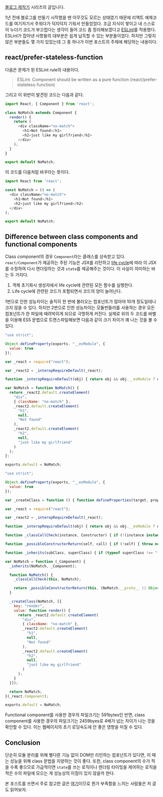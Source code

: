 [블로그 제작기](http://enhanced.kr/postviewer/7) 시리즈의 글입니다. 

1년 전에 블로그를 만들기 시작했을 땐 아무것도 모르는 상태였기 때문에 리액트 예제코드를 여기저기서 주워다가 덕지덕지 기워서 만들었었다. 조금 지식이 쌓이고 내 스스로 이 누더기 코드가 부끄럽다는 생각이 들어 코드 좀 정리해보겠다고 [ESLint](https://enhanced.kr/postviewer/2804)를 적용했다. ESLint가 잡아낸 사항들의 대부분은 쉽게 납득할 수 있는 부분들이었다. 하지만 그렇지 않은 부분들도 몇 가지 있었는데 그 중 하나가 이번 포스트의 주제에 해당하는 내용이다. 



## react/prefer-stateless-function

다음은 문제가 된 ESLint rule의 내용이다.

> ESLint: Component should be written as a pure function (react/prefer-stateless-function)

그리고 이 위반이 발견된 코드는 다음과 같다.

```javascript
import React, { Component } from 'react';

class NoMatch extends Component {
  render() {
    return (
      <div className="no-match">
        <h1>Not found</h1>
        <h2>just like my girlfriend</h2>
      </div>
    );
  }
}

export default NoMatch;
```

이 코드를 다음처럼 바꾸라는 뜻이다.

```javascript
import React from 'react';

const NoMatch = () => (
  <div className="no-match">
    <h1>Not found</h1>
    <h2>just like my girlfriend</h2>
  </div>
);

export default NoMatch;
```



## Difference between class components and functional components

Class component의 경우 `Component`라는 클래스를 상속받고 있다. `react/Component`가 제공하는 주된 기능은 JSX를 리턴하고 [life cycle](https://enhanced.kr/postviewer/328)에 따라 이 JSX를 수정하여 다시 렌더링하는 것과 `state`를 제공해주는 것이다. 이 사실이 의미하는 바는 두 가지다.

1. 객체 초기화시 생성자에서 life cycle에 관련된 모든 함수를 실행한다.
2. Life cycle에 관련된 코드가 포함되면서 코드의 양이 늘어난다.

1번으로 인한 성능차이는 솔직히 한 번에 불러오는 컴포넌트가 많아야 10개 정도일테니 크지 않을 수 있다. 하지만 2번으로 인한 성능차이는 모듈번들러를 사용하는 경우 모든 컴포넌트가 한 파일에 때려박히게 되므로 극명하게 커진다. 실제로 위의 두 코드를 바벨을 이용해 ES5 문법으로 트랜스파일해보면 다음과 같이 크기 차이가 꽤 나는 것을 볼 수 있다.

```javascript
"use strict";

Object.defineProperty(exports, "__esModule", {
  value: true
});

var _react = require("react");

var _react2 = _interopRequireDefault(_react);

function _interopRequireDefault(obj) { return obj && obj.__esModule ? obj : { default: obj }; }

var NoMatch = function NoMatch() {
  return _react2.default.createElement(
    "div",
    { className: "no-match" },
    _react2.default.createElement(
      "h1",
      null,
      "Not found"
    ),
    _react2.default.createElement(
      "h2",
      null,
      "just like my girlfriend"
    )
  );
};

exports.default = NoMatch;
```

```javascript
"use strict";

Object.defineProperty(exports, "__esModule", {
  value: true
});

var _createClass = function () { function defineProperties(target, props) { for (var i = 0; i < props.length; i++) { var descriptor = props[i]; descriptor.enumerable = descriptor.enumerable || false; descriptor.configurable = true; if ("value" in descriptor) descriptor.writable = true; Object.defineProperty(target, descriptor.key, descriptor); } } return function (Constructor, protoProps, staticProps) { if (protoProps) defineProperties(Constructor.prototype, protoProps); if (staticProps) defineProperties(Constructor, staticProps); return Constructor; }; }();

var _react = require("react");

var _react2 = _interopRequireDefault(_react);

function _interopRequireDefault(obj) { return obj && obj.__esModule ? obj : { default: obj }; }

function _classCallCheck(instance, Constructor) { if (!(instance instanceof Constructor)) { throw new TypeError("Cannot call a class as a function"); } }

function _possibleConstructorReturn(self, call) { if (!self) { throw new ReferenceError("this hasn't been initialised - super() hasn't been called"); } return call && (typeof call === "object" || typeof call === "function") ? call : self; }

function _inherits(subClass, superClass) { if (typeof superClass !== "function" && superClass !== null) { throw new TypeError("Super expression must either be null or a function, not " + typeof superClass); } subClass.prototype = Object.create(superClass && superClass.prototype, { constructor: { value: subClass, enumerable: false, writable: true, configurable: true } }); if (superClass) Object.setPrototypeOf ? Object.setPrototypeOf(subClass, superClass) : subClass.__proto__ = superClass; }

var NoMatch = function (_Component) {
  _inherits(NoMatch, _Component);

  function NoMatch() {
    _classCallCheck(this, NoMatch);

    return _possibleConstructorReturn(this, (NoMatch.__proto__ || Object.getPrototypeOf(NoMatch)).apply(this, arguments));
  }

  _createClass(NoMatch, [{
    key: "render",
    value: function render() {
      return _react2.default.createElement(
        "div",
        { className: "no-match" },
        _react2.default.createElement(
          "h1",
          null,
          "Not found"
        ),
        _react2.default.createElement(
          "h2",
          null,
          "just like my girlfriend"
        )
      );
    }
  }]);

  return NoMatch;
}(_react.Component);

exports.default = NoMatch;
```

Functional component를 사용한 경우의 파일크기는 591bytes인 반면, class component를 사용한 경우의 파일크기는 2459byes로 4배가 넘는 차이가 나는 것을 확인할 수 있다. 이는 웹페이지의 초기 로딩속도에 안 좋은 영향을 미칠 수 있다.



## Conclusion

단순히 모듈 분리를 위해 별다른 기능 없이 DOM만 리턴하는 컴포넌트가 있다면, 이 때는 성능을 위해 class 문법을 지양하는 것이 좋다. 또한, class component의 수가 적을 수록 좋으므로 가급적이면 `state`를 쓰는 로직이나 렌더링 타이밍을 제어하는 로직을 적은 수의 파일에 모으는 게 성능상의 이점이 있지 않을까 한다.

본 포스트를 쓰면서 주로 참고한 글은 [여기](https://itnext.io/react-component-class-vs-stateless-component-e3797c7d23ab)이므로 뭔가 부족함을 느끼는 사람들은 저 글도 읽어보자.